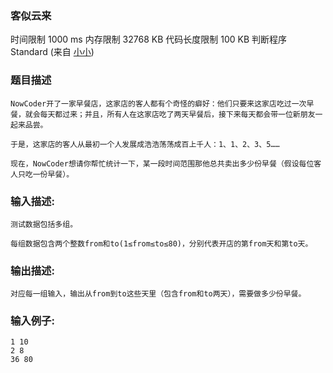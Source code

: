 ### 客似云来

时间限制 1000 ms 内存限制 32768 KB 代码长度限制 100 KB 判断程序 Standard (来自 [小小](https://www.nowcoder.com/profile/59))

### **题目描述**

```
NowCoder开了一家早餐店，这家店的客人都有个奇怪的癖好：他们只要来这家店吃过一次早餐，就会每天都过来；并且，所有人在这家店吃了两天早餐后，接下来每天都会带一位新朋友一起来品尝。

于是，这家店的客人从最初一个人发展成浩浩荡荡成百上千人：1、1、2、3、5……

现在，NowCoder想请你帮忙统计一下，某一段时间范围那他总共卖出多少份早餐（假设每位客人只吃一份早餐）。
```

### **输入描述:**

```
测试数据包括多组。

每组数据包含两个整数from和to(1≤from≤to≤80)，分别代表开店的第from天和第to天。
```

### **输出描述:**

```
对应每一组输入，输出从from到to这些天里（包含from和to两天），需要做多少份早餐。
```

### **输入例子:**

```
1 10
2 8
36 80
```